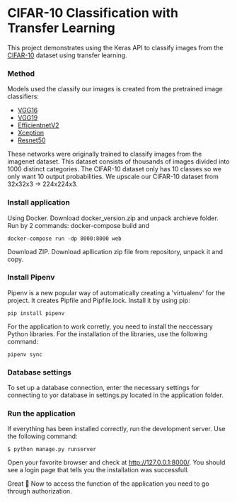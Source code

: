 # CIFAR-10 Classification with Transfer Learning

This project demonstrates using the Keras API to classify images from the [CIFAR-10](https://www.kaggle.com/c/cifar-10) dataset using transfer learning.

### Method
Models used the classify our images is created from the pretrained image classifiers:
* [VGG16](https://keras.io/api/applications/vgg/#vgg16-function)
* [VGG19](https://www.kaggle.com/c/cifar-10)
* [EfficientnetV2](https://keras.io/api/applications/efficientnet_v2/#efficientnetv2b2-function)
* [Xception](https://keras.io/api/applications/xception/)
* [Resnet50](https://keras.io/api/applications/resnet/#resnet50-function)

These networks were originally trained to classify images from the imagenet dataset. This dataset consists of thousands of images divided into 1000 distinct categories.
The CIFAR-10 dataset only has 10 classes so we only want 10 output probabilities.
We upscale our CIFAR-10 dataset from 32x32x3 -> 224x224x3.

### Install application
Using Docker. Download docker_version.zip and unpack archieve folder. Run by 2 commands:
docker-compose build
and

```
docker-compose run -dp 8000:8000 web
```
Download ZIP. Download apllication zip file from repository, unpack it and copy.

### Install Pipenv
Pipenv is a new popular way of automatically creating a 'virtualenv' for the project. It creates Pipfile and Pipfile.lock.
Install it by using pip:

```
pip install pipenv
```
For the application to work corretly, you need to install the neccessary Python libraries. For the installation of the libraries, use the following command:

```
pipenv sync
```
### Database settings
To set up a database connection, enter the necessary settings for connecting to yor database in settings.py located in the application folder.

### Run the application
If everything has been installed correctly, run the development server.
Use the following command:

```
$ python manage.py runserver
```
Open your favorite browser and check at http://127.0.0.1:8000/. You should see a login page that tells you the installation was successfull.

Great :tada: Now to access  the function of the application you need to go through authorization.

